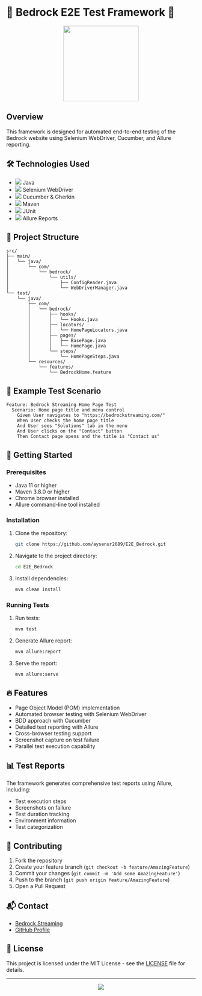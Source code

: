 # 🚀 Bedrock E2E Test Framework 🚀

<p align="center">
  <img src="https://media.giphy.com/media/3o7btPCcdNniyf0ArS/giphy.gif" width="200"/>
</p>

## Overview
This framework is designed for automated end-to-end testing of the Bedrock website using Selenium WebDriver, Cucumber, and Allure reporting.

## 🛠️ Technologies Used

- <img src="https://img.shields.io/badge/Java-ED8B00?style=for-the-badge&logo=java&logoColor=white"/> Java
- <img src="https://img.shields.io/badge/Selenium-43B02A?style=for-the-badge&logo=selenium&logoColor=white"/> Selenium WebDriver
- <img src="https://img.shields.io/badge/Cucumber-23D96C?style=for-the-badge&logo=cucumber&logoColor=white"/> Cucumber & Gherkin
- <img src="https://img.shields.io/badge/Maven-007396?style=for-the-badge&logo=apachemaven&logoColor=white"/> Maven
- <img src="https://img.shields.io/badge/JUnit-25A162?style=for-the-badge&logo=junit5&logoColor=white"/> JUnit
- <img src="https://img.shields.io/badge/Allure-FF4B4B?style=for-the-badge&logo=allure&logoColor=white"/> Allure Reports

## 🧩 Project Structure
```
src/
├── main/
│   └── java/
│       └── com/
│           └── bedrock/
│               └── utils/
│                   ├── ConfigReader.java
│                   └── WebDriverManager.java
└── test/
    └── java/
        ├── com/
        │   └── bedrock/
        │       ├── hooks/
        │       │   └── Hooks.java
        │       ├── locators/
        │       │   └── HomePageLocators.java
        │       ├── pages/
        │       │   ├── BasePage.java
        │       │   └── HomePage.java
        │       └── steps/
        │           └── HomePageSteps.java
        └── resources/
            └── features/
                └── BedrockHome.feature
```

## 📝 Example Test Scenario
```gherkin
Feature: Bedrock Streaming Home Page Test
  Scenario: Home page title and menu control
    Given User navigates to "https://bedrockstreaming.com/"
    When User checks the home page title
    And User sees "Solutions" tab in the menu
    And User clicks on the "Contact" button
    Then Contact page opens and the title is "Contact us"
```

## 🚀 Getting Started

### Prerequisites
- Java 11 or higher
- Maven 3.8.0 or higher
- Chrome browser installed
- Allure command-line tool installed

### Installation
1. Clone the repository:
   ```bash
   git clone https://github.com/aysenur2689/E2E_Bedrock.git
   ```
2. Navigate to the project directory:
   ```bash
   cd E2E_Bedrock
   ```
3. Install dependencies:
   ```bash
   mvn clean install
   ```

### Running Tests
1. Run tests:
   ```bash
   mvn test
   ```
2. Generate Allure report:
   ```bash
   mvn allure:report
   ```
3. Serve the report:
   ```bash
   mvn allure:serve
   ```

## 🔥 Features
- Page Object Model (POM) implementation
- Automated browser testing with Selenium WebDriver
- BDD approach with Cucumber
- Detailed test reporting with Allure
- Cross-browser testing support
- Screenshot capture on test failure
- Parallel test execution capability

## 📊 Test Reports
The framework generates comprehensive test reports using Allure, including:
- Test execution steps
- Screenshots on failure
- Test duration tracking
- Environment information
- Test categorization

## 🤝 Contributing
1. Fork the repository
2. Create your feature branch (`git checkout -b feature/AmazingFeature`)
3. Commit your changes (`git commit -m 'Add some AmazingFeature'`)
4. Push to the branch (`git push origin feature/AmazingFeature`)
5. Open a Pull Request

## 📬 Contact
- [Bedrock Streaming](https://bedrockstreaming.com/)
- [GitHub Profile](https://github.com/aysenur2689)

## 📄 License
This project is licensed under the MIT License - see the [LICENSE](LICENSE) file for details.

---

<p align="center">
  <img src="https://img.shields.io/badge/Happy%20Testing-💚-brightgreen"/>
</p>
